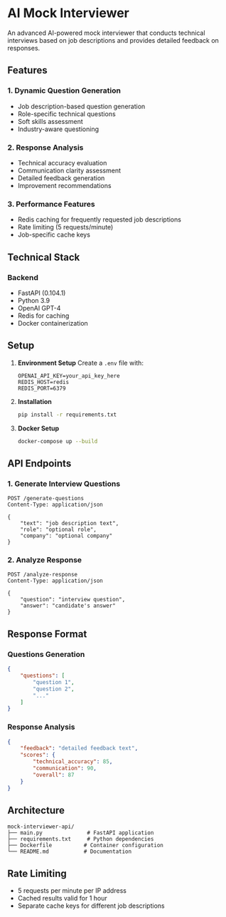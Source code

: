 # AI Mock Interviewer

An advanced AI-powered mock interviewer that conducts technical interviews based on job descriptions and provides detailed feedback on responses.

## Features

### 1. Dynamic Question Generation
- Job description-based question generation
- Role-specific technical questions
- Soft skills assessment
- Industry-aware questioning

### 2. Response Analysis
- Technical accuracy evaluation
- Communication clarity assessment
- Detailed feedback generation
- Improvement recommendations

### 3. Performance Features
- Redis caching for frequently requested job descriptions
- Rate limiting (5 requests/minute)
- Job-specific cache keys

## Technical Stack

### Backend
- FastAPI (0.104.1)
- Python 3.9
- OpenAI GPT-4
- Redis for caching
- Docker containerization

## Setup

1. **Environment Setup**
   Create a `.env` file with:
   ```
   OPENAI_API_KEY=your_api_key_here
   REDIS_HOST=redis
   REDIS_PORT=6379
   ```

2. **Installation**
   ```bash
   pip install -r requirements.txt
   ```

3. **Docker Setup**
   ```bash
   docker-compose up --build
   ```

## API Endpoints

### 1. Generate Interview Questions
```http
POST /generate-questions
Content-Type: application/json

{
    "text": "job description text",
    "role": "optional role",
    "company": "optional company"
}
```

### 2. Analyze Response
```http
POST /analyze-response
Content-Type: application/json

{
    "question": "interview question",
    "answer": "candidate's answer"
}
```

## Response Format

### Questions Generation
```json
{
    "questions": [
        "question 1",
        "question 2",
        "..."
    ]
}
```

### Response Analysis
```json
{
    "feedback": "detailed feedback text",
    "scores": {
        "technical_accuracy": 85,
        "communication": 90,
        "overall": 87
    }
}
```

## Architecture

```
mock-interviewer-api/
├── main.py              # FastAPI application
├── requirements.txt     # Python dependencies
├── Dockerfile          # Container configuration
└── README.md           # Documentation
```

## Rate Limiting

- 5 requests per minute per IP address
- Cached results valid for 1 hour
- Separate cache keys for different job descriptions
